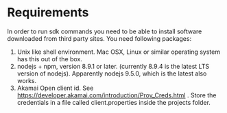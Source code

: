 # Requirements
In order to run sdk commands you need to be able to install software downloaded from third party sites.
You need following packages:
1. Unix like shell environment. Mac OSX, Linux or similar operating system has this out of the box.
1. nodejs + npm, version 8.9.1 or later. (currently 8.9.4 is the latest LTS version of nodejs). 
Apparently nodejs 9.5.0, which is the latest also works. 
1. Akamai Open client id. See https://developer.akamai.com/introduction/Prov_Creds.html . 
Store the credentials in a file called client.properties inside the projects folder. 
